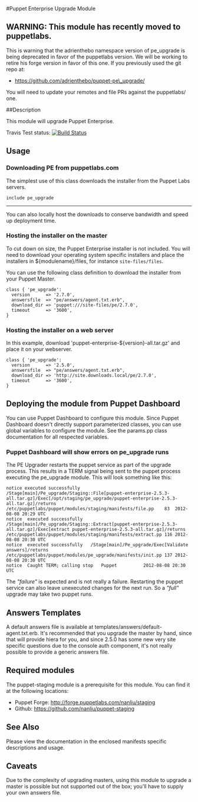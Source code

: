 #Puppet Enterprise Upgrade Module

## WARNING: This module has recently moved to puppetlabs.

This is warning that the adrienthebo namespace version of pe\_upgrade is being
deprecated in favor of the puppetlabs version.  We will be working to retire
his forge version in favor of this one.  If you previously used the git repo at:

* https://github.com/adrienthebo/puppet-pe\_upgrade/

You will need to update your remotes and file PRs against the puppetlabs/ one.

##Description

This module will upgrade Puppet Enterprise.

Travis Test status: [![Build Status](https://travis-ci.org/puppetlabs/puppet-pe_upgrade)](https://travis-ci.org/puppetlabs/puppet-pe_upgrade)

Usage
-----

### Downloading PE from puppetlabs.com

The simplest use of this class downloads the installer from the Puppet Labs
servers.

    include pe_upgrade

- - -

You can also locally host the downloads to conserve bandwidth and speed up
deployment time.

### Hosting the installer on the master

To cut down on size, the Puppet Enterprise installer is not included. You will
need to download your operating system specific installers and place the
installers in ${modulename}/files, for instance `site-files/files`.

You can use the following class definition to download the installer from your Puppet Master.

    class { 'pe_upgrade':
      version      => '2.7.0',
      answersfile  => "pe/answers/agent.txt.erb",
      download_dir => 'puppet:///site-files/pe/2.7.0',
      timeout      => '3600',
    }

### Hosting the installer on a web server

In this example, download 'puppet-enterprise-${version}-all.tar.gz' and place
it on your webserver.

    class { 'pe_upgrade':
      version      => '2.5.0',
      answersfile  => "pe/answers/agent.txt.erb",
      download_dir => 'http://site.downloads.local/pe/2.7.0',
      timeout      => '3600',
    }

Deploying the module from Puppet Dashboard
------------------------------------------

You can use Puppet Dashboard to configure this module. Since Puppet Dashboard
doesn't directly support parameterized classes, you can use global variables
to configure the module. See the params.pp class documentation for all respected
variables.

### Puppet Dashboard will show errors on pe_upgrade runs

The PE Upgrader restarts the puppet service as part of the upgrade process. This 
results in a TERM signal being sent to the puppet process executing the pe_upgrade
module. This will look something like this:

    notice executed successfully	/Stage[main]/Pe_upgrade/Staging::File[puppet-enterprise-2.5.3-all.tar.gz]/Exec[/opt/staging/pe_upgrade/puppet-enterprise-2.5.3-all.tar.gz]/returns	/etc/puppetlabs/puppet/modules/staging/manifests/file.pp	83	2012-08-08 20:29 UTC
    notice	executed successfully	/Stage[main]/Pe_upgrade/Staging::Extract[puppet-enterprise-2.5.3-all.tar.gz]/Exec[extract puppet-enterprise-2.5.3-all.tar.gz]/returns	/etc/puppetlabs/puppet/modules/staging/manifests/extract.pp	116	2012-08-08 20:30 UTC
    notice	executed successfully	/Stage[main]/Pe_upgrade/Exec[Validate answers]/returns	/etc/puppetlabs/puppet/modules/pe_upgrade/manifests/init.pp	137	2012-08-08 20:30 UTC
    notice	Caught TERM; calling stop	Puppet			2012-08-08 20:30 UTC

The _"failure"_ is expected and is not really a failure. Restarting the puppet service
can also leave unexecuted changes for the next run. So a _"full"_ upgrade may take two 
puppet runs.

Answers Templates
-----------------

A default answers file is available at templates/answers/default-agent.txt.erb.
It's recommended that you upgrade the master by hand, since that will provide
hiera for you, and since 2.5.0 has some new very site specific questions due
to the console auth component, it's not really possible to provide a generic
answers file.

Required modules
----------------

The puppet-staging module is a prerequisite for this module. You can find it at
the following locations:

  * Puppet Forge: http://forge.puppetlabs.com/nanliu/staging
  * Github: https://github.com/nanliu/puppet-staging

See Also
--------

Please view the documentation in the enclosed manifests specific descriptions
and usage.

Caveats
-------

Due to the complexity of upgrading masters, using this module to upgrade a
master is possible but not supported out of the box; you'll have to supply
your own answers file.
